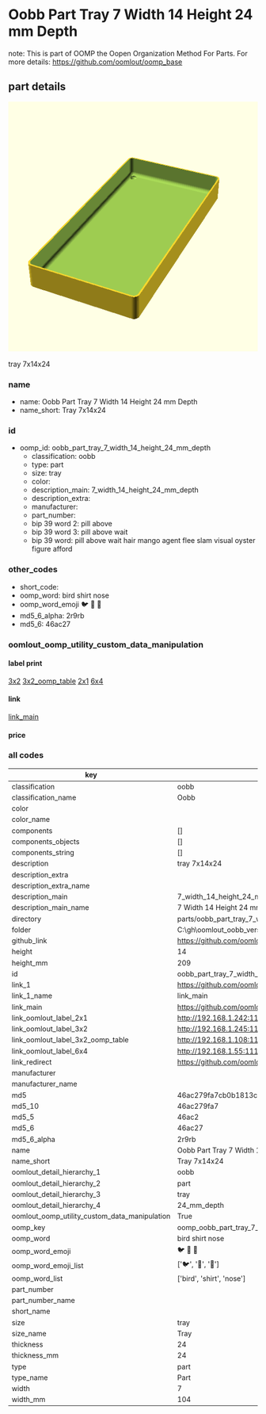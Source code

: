 # Oobb Part Tray 7 Width 14 Height 24 mm Depth  

note: This is part of OOMP the Oopen Organization Method For Parts. For more details: https://github.com/oomlout/oomp_base

##  part details
  

[![](3dpr.png)](3dpr.png)

tray 7x14x24



### name
* name: Oobb Part Tray 7 Width 14 Height 24 mm Depth
* name_short: Tray 7x14x24 
### id
* oomp_id: oobb_part_tray_7_width_14_height_24_mm_depth
  * classification: oobb
  * type: part
  * size: tray
  * color: 
  * description_main: 7_width_14_height_24_mm_depth
  * description_extra: 
  * manufacturer: 
  * part_number: 
  * bip 39 word 2: pill above
  * bip 39 word 3: pill above wait
  * bip 39 word: pill above wait hair mango agent flee slam visual oyster figure afford

### other_codes
* short_code: 
* oomp_word: bird shirt nose
* oomp_word_emoji :bird: :shirt: :nose:
* md5_6_alpha: 2r9rb
* md5_6: 46ac27






### oomlout_oomp_utility_custom_data_manipulation
#### label print
[3x2](http://192.168.1.245:1112/?label=oomp%202r9rb)
[3x2_oomp_table](http://192.168.1.108:1112/?label=oomp%202r9rb)
[2x1](http://192.168.1.242:1112/?label=oomp%202r9rb)
[6x4](http://192.168.1.55:1112/?label=oomp%202r9rb)    

#### link

[link_main](https://github.com/oomlout/oomlout_oobb_version_4_generated_parts/tree/main/navigation_oomp/oobb/part/tray/7_width_14_height_24_mm_depth/part)                              

#### price







### all codes 
| key | value |  
| --- | --- |  
| classification | oobb |  
| classification_name | Oobb |  
| color |  |  
| color_name |  |  
| components | [] |  
| components_objects | [] |  
| components_string | [] |  
| description | tray 7x14x24 |  
| description_extra |  |  
| description_extra_name |  |  
| description_main | 7_width_14_height_24_mm_depth |  
| description_main_name | 7 Width 14 Height 24 mm Depth |  
| directory | parts/oobb_part_tray_7_width_14_height_24_mm_depth |  
| folder | C:\gh\oomlout_oobb_version_4_generated_parts\parts\oobb_part_tray_7_width_14_height_24_mm_depth |  
| github_link | https://github.com/oomlout/oomlout_oomp_part_src/tree/main/parts/oobb_part_tray_7_width_14_height_24_mm_depth |  
| height | 14 |  
| height_mm | 209 |  
| id | oobb_part_tray_7_width_14_height_24_mm_depth |  
| link_1 | https://github.com/oomlout/oomlout_oobb_version_4_generated_parts/tree/main/navigation_oomp/oobb/part/tray/7_width_14_height_24_mm_depth/part |  
| link_1_name | link_main |  
| link_main | https://github.com/oomlout/oomlout_oobb_version_4_generated_parts/tree/main/navigation_oomp/oobb/part/tray/7_width_14_height_24_mm_depth/part |  
| link_oomlout_label_2x1 | http://192.168.1.242:1112/?label=oomp%202r9rb |  
| link_oomlout_label_3x2 | http://192.168.1.245:1112/?label=oomp%202r9rb |  
| link_oomlout_label_3x2_oomp_table | http://192.168.1.108:1112/?label=oomp%202r9rb |  
| link_oomlout_label_6x4 | http://192.168.1.55:1112/?label=oomp%202r9rb |  
| link_redirect | https://github.com/oomlout/oomlout_oobb_version_4_generated_parts/tree/main/parts/oobb_tray_07_14_24 |  
| manufacturer |  |  
| manufacturer_name |  |  
| md5 | 46ac279fa7cb0b1813c39685ecc02526 |  
| md5_10 | 46ac279fa7 |  
| md5_5 | 46ac2 |  
| md5_6 | 46ac27 |  
| md5_6_alpha | 2r9rb |  
| name | Oobb Part Tray 7 Width 14 Height 24 mm Depth |  
| name_short | Tray 7x14x24  |  
| oomlout_detail_hierarchy_1 | oobb |  
| oomlout_detail_hierarchy_2 | part |  
| oomlout_detail_hierarchy_3 | tray |  
| oomlout_detail_hierarchy_4 | 24_mm_depth |  
| oomlout_oomp_utility_custom_data_manipulation | True |  
| oomp_key | oomp_oobb_part_tray_7_width_14_height_24_mm_depth |  
| oomp_word | bird shirt nose |  
| oomp_word_emoji | :bird: :shirt: :nose: |  
| oomp_word_emoji_list | [':bird:', ':shirt:', ':nose:'] |  
| oomp_word_list | ['bird', 'shirt', 'nose'] |  
| part_number |  |  
| part_number_name |  |  
| short_name |  |  
| size | tray |  
| size_name | Tray |  
| thickness | 24 |  
| thickness_mm | 24 |  
| type | part |  
| type_name | Part |  
| width | 7 |  
| width_mm | 104 |  
